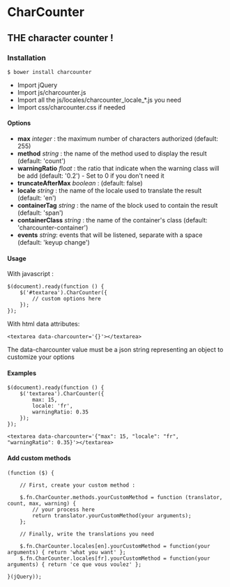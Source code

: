 # CharCounter

## THE character counter !

### Installation

    $ bower install charcounter
* Import jQuery
* Import js/charcounter.js
* Import all the js/locales/charcounter_locale_*.js you need
* Import css/charcounter.css if needed

#### Options

* **max** *integer* : the maximum number of characters authorized (default: 255)
* **method** *string* : the name of the method used to display the result (default: 'count')
* **warningRatio** *float* : the ratio that indicate when the warning class will be add (default: '0.2') - Set to 0 if you don't need it
* **truncateAfterMax** *boolean* : (default: false)
* **locale** *string* : the name of the locale used to translate the result (default: 'en')
* **containerTag** *string* : the name of the block used to contain the result (default: 'span')
* **containerClass** *string* : the name of the container's class (default: 'charcounter-container')
* **events** *string*: events that will be listened, separate with a space (default: 'keyup change')

#### Usage

With javascript :

    $(document).ready(function () {
        $('#textarea').CharCounter({
            // custom options here
        });
    });

With html data attributes:

    <textarea data-charcounter='{}'></textarea>

The data-charcounter value must be a json string representing an object to customize your options

#### Examples

    $(document).ready(function () {
        $('textarea').CharCounter({
            max: 15,
            locale: 'fr',
            warningRatio: 0.35
        });
    });

    <textarea data-charcounter='{"max": 15, "locale": "fr", "warningRatio": 0.35}'></textarea>

#### Add custom methods

    (function ($) {

        // First, create your custom method :

        $.fn.CharCounter.methods.yourCustomMethod = function (translator, count, max, warning) {
            // your process here
            return translator.yourCustomMethod(your arguments);
        };

        // Finally, write the translations you need

        $.fn.CharCounter.locales[en].yourCustomMethod = function(your arguments) { return 'what you want' };
        $.fn.CharCounter.locales[fr].yourCustomMethod = function(your arguments) { return 'ce que vous voulez' };

    }(jQuery));

